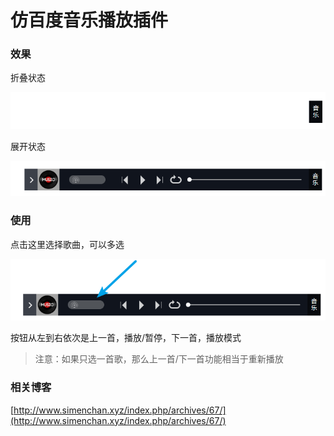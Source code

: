 # 仿百度音乐播放插件

### 效果

折叠状态

![1](1.png)

展开状态

![2](2.png)



### 使用

点击这里选择歌曲，可以多选

![3](3.png)

按钮从左到右依次是上一首，播放/暂停，下一首，播放模式

> 注意：如果只选一首歌，那么上一首/下一首功能相当于重新播放



### 相关博客

[http://www.simenchan.xyz/index.php/archives/67/](http://www.simenchan.xyz/index.php/archives/67/)